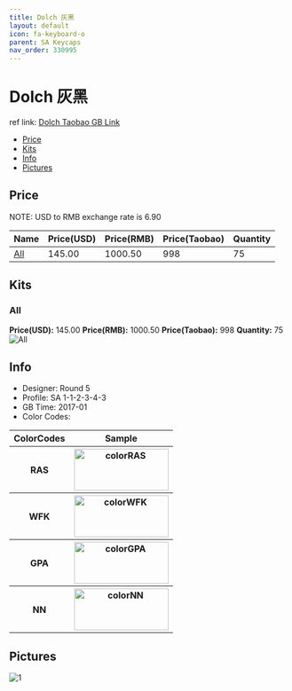 ```yaml
---
title: Dolch 灰黑
layout: default
icon: fa-keyboard-o
parent: SA Keycaps
nav_order: 330995
---
```


# Dolch 灰黑

ref link: [Dolch Taobao GB Link](https://item.taobao.com/item.htm?spm=a1z10.1-c.w4004-16202688691.20.48873163Hy5F0F&id=543574916415)

* [Price](#price)
* [Kits](#kits)
* [Info](#info)
* [Pictures](#pictures)


## Price  
NOTE: USD to RMB exchange rate is 6.90

| Name          | Price(USD)    |  Price(RMB) |  Price(Taobao) | Quantity |
| ------------- | ------------- |  ---------- |  --------- | -------- |
|[All](#all)|145.00|1000.50|998|75|


## Kits
### All
**Price(USD):** 145.00    **Price(RMB):** 1000.50    **Price(Taobao):** 998    **Quantity:** 75
<img src="{{ 'assets/images/sa-keycaps/dolch/kits_pics/all.png' | relative_url }}" alt="All" class="image featured">


## Info
* Designer: Round 5
* Profile: SA 1-1-2-3-4-3
* GB Time: 2017-01
* Color Codes:  
<table style="width:100%">
  <tr>
    <th>ColorCodes</th>
    <th>Sample</th>
  </tr>
  <tr>
    <th>RAS</th>
    <th><img src="{{ 'assets/images/sa-keycaps/SP_ColorCodes/abs/SP_Abs_ColorCodes_RAS.png' | relative_url }}" alt="colorRAS" height="75" width="170"></th>
  </tr>
  <tr>
    <th>WFK</th>
    <th><img src="{{ 'assets/images/sa-keycaps/SP_ColorCodes/abs/SP_Abs_ColorCodes_WFK.png' | relative_url }}" alt="colorWFK" height="75" width="170"></th>
  </tr>
  <tr>
    <th>GPA</th>
    <th><img src="{{ 'assets/images/sa-keycaps/SP_ColorCodes/abs/SP_Abs_ColorCodes_GPA.png' | relative_url }}" alt="colorGPA" height="75" width="170"></th>
  </tr>
  <tr>
    <th>NN</th>
    <th><img src="{{ 'assets/images/sa-keycaps/SP_ColorCodes/abs/SP_Abs_ColorCodes_NN.png' | relative_url }}" alt="colorNN" height="75" width="170"></th>
  </tr>
</table>


## Pictures
<img src="{{ 'assets/images/sa-keycaps/dolch/rendering_pics/1.jpg' | relative_url }}" alt="1" class="image featured">
